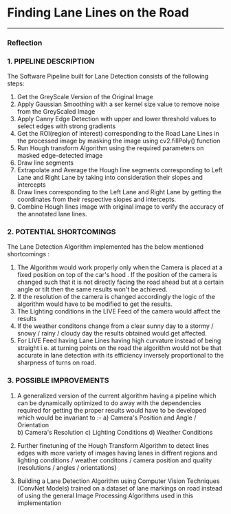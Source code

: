 # **Finding Lane Lines on the Road** 

[//]: # (Image References)

[image1]: ./examples/grayscale.jpg "Grayscale"

---

### Reflection

### 1. PIPELINE DESCRIPTION
The Software Pipeline built for Lane Detection consists of the following steps:
1) Get the GreyScale Version of the Original Image
2) Apply Gaussian Smoothing with a ser kernel size value to remove noise from the GreyScaled Image
3) Apply Canny Edge Detection with upper and lower threshold values to select edges with strong gradients
4) Get the ROI(region of interest) corresponding to the Road Lane Lines in the processed image by masking the image using 
   cv2.fillPoly() function
5) Run Hough transform Algorithm using the required parameters on masked edge-detected image
6) Draw line segments
7) Extrapolate and Average the Hough line segments corresponding to Left Lane and Right Lane by taking into consideration their slopes
   and intercepts
8) Draw lines corresponding to the Left Lane and Right Lane by getting the coordinates from their respective slopes and intercepts.
8) Combine Hough lines image with original image to verify the accuracy of the annotated lane lines.


### 2. POTENTIAL SHORTCOMINGS
The Lane Detection Algorithm implemented has the below mentioned shortcomings :
1) The Algorithm would work properly only when the Camera is placed at a fixed position on top
   of the car's hood . If the position of the camera is changed such that it is not directly facing the road ahead but at a certain angle 
   or tilt then the same results won't be achieved.
2) If the resolution of the camera is changed accordingly the logic of the algorithm would have to be modified to get the results.
3) The Lighting conditions in the LIVE Feed of the camera would affect the results
4) If the weather conditons change from a clear sunny day to a stormy / snowy / rainy / cloudy day the results obtained would get
   affected.
5) For LIVE Feed having Lane Lines having high curvature instead of being straight i.e. at turning points on the road the algorithm
   would not be that accurate in lane detection with its efficiency inversely proportional to the sharpness of turns on road.


### 3. POSSIBLE IMPROVEMENTS

1) A generalized version of the current algorithm having a pipeline which can be dynamically optimized to do away with the dependencies 
   required for getting the proper results would have to be developed which would be invariant to :- 
   a) Camera's Position and Angle / Orientation  
   b) Camera's Resolution 
   c) Lighting Conditions 
   d) Weather Conditions 
   
2) Further finetuning of the Hough Transform Algorithm to detect lines edges with more variety of images having lanes in diffrent
   regions and lighting conditions / weather conditons / camera position and quality (resolutions / angles / orientations)
   
3) Building a Lane Detection Algorithm using Computer Vision Techniques (ConvNet Models) trained on a dataset of lane markings on road
   instead of using the general Image Processing Algorithms used in this implementation



